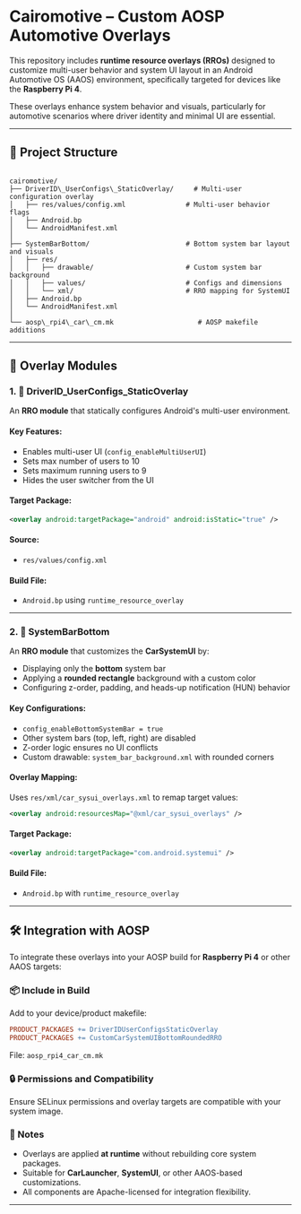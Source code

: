 # Cairomotive – Custom AOSP Automotive Overlays

This repository includes **runtime resource overlays (RROs)** designed to customize multi-user behavior and system UI layout in an Android Automotive OS (AAOS) environment, specifically targeted for devices like the **Raspberry Pi 4**.

These overlays enhance system behavior and visuals, particularly for automotive scenarios where driver identity and minimal UI are essential.

---

## 🧭 Project Structure

```

cairomotive/
├── DriverID\_UserConfigs\_StaticOverlay/     # Multi-user configuration overlay
│   ├── res/values/config.xml               # Multi-user behavior flags
│   ├── Android.bp
│   └── AndroidManifest.xml
│
├── SystemBarBottom/                        # Bottom system bar layout and visuals
│   ├── res/
│   │   ├── drawable/                       # Custom system bar background
│   │   ├── values/                         # Configs and dimensions
│   │   └── xml/                            # RRO mapping for SystemUI
│   ├── Android.bp
│   └── AndroidManifest.xml
│
└── aosp\_rpi4\_car\_cm.mk                     # AOSP makefile additions

````

---

## 🧩 Overlay Modules

### 1. 🔐 DriverID_UserConfigs_StaticOverlay

An **RRO module** that statically configures Android's multi-user environment.

#### Key Features:
- Enables multi-user UI (`config_enableMultiUserUI`)
- Sets max number of users to 10
- Sets maximum running users to 9
- Hides the user switcher from the UI

#### Target Package:
```xml
<overlay android:targetPackage="android" android:isStatic="true" />
````

#### Source:

* `res/values/config.xml`

#### Build File:

* `Android.bp` using `runtime_resource_overlay`

---

### 2. 📱 SystemBarBottom

An **RRO module** that customizes the **CarSystemUI** by:

* Displaying only the **bottom** system bar
* Applying a **rounded rectangle** background with a custom color
* Configuring z-order, padding, and heads-up notification (HUN) behavior

#### Key Configurations:

* `config_enableBottomSystemBar = true`
* Other system bars (top, left, right) are disabled
* Z-order logic ensures no UI conflicts
* Custom drawable: `system_bar_background.xml` with rounded corners

#### Overlay Mapping:

Uses `res/xml/car_sysui_overlays.xml` to remap target values:

```xml
<overlay android:resourcesMap="@xml/car_sysui_overlays" />
```

#### Target Package:

```xml
<overlay android:targetPackage="com.android.systemui" />
```

#### Build File:

* `Android.bp` with `runtime_resource_overlay`

---

## 🛠️ Integration with AOSP

To integrate these overlays into your AOSP build for **Raspberry Pi 4** or other AAOS targets:

### 📦 Include in Build

Add to your device/product makefile:

```makefile
PRODUCT_PACKAGES += DriverIDUserConfigsStaticOverlay
PRODUCT_PACKAGES += CustomCarSystemUIBottomRoundedRRO
```

File: `aosp_rpi4_car_cm.mk`

### 🔒 Permissions and Compatibility

Ensure SELinux permissions and overlay targets are compatible with your system image.

### 🔧 Notes

* Overlays are applied **at runtime** without rebuilding core system packages.
* Suitable for **CarLauncher**, **SystemUI**, or other AAOS-based customizations.
* All components are Apache-licensed for integration flexibility.

---

